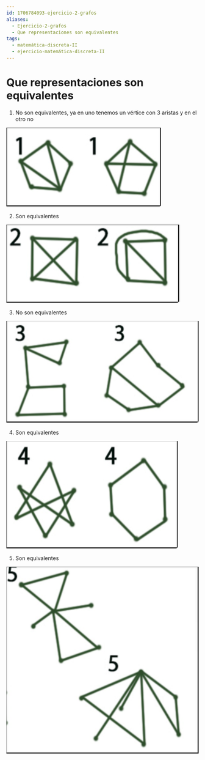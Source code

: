 ```yaml
---
id: 1706784093-ejercicio-2-grafos
aliases:
  - Ejercicio-2-grafos
  - Que representaciones son equivalentes
tags:
  - matemática-discreta-II
  - ejercicio-matemática-discreta-II
---
```


# Que representaciones son equivalentes

1. No son equivalentes, ya en uno tenemos un vértice con 3 aristas y en el otro no

![ej2-grafos-1.png](assets/imgs/ej2-grafos-1.png)

2. Son equivalentes 

![ej2-grafos-2.png](assets/imgs/ej2-grafos-2.png)

3. No son equivalentes

![ej2-grafos-3.png](assets/imgs/ej2-grafos-3.png)

4. Son equivalentes

![ej2-grafos-4.png](assets/imgs/ej2-grafos-4.png)

5. Son equivalentes

![ej2-grafos-5.png](assets/imgs/ej2-grafos-5.png)

